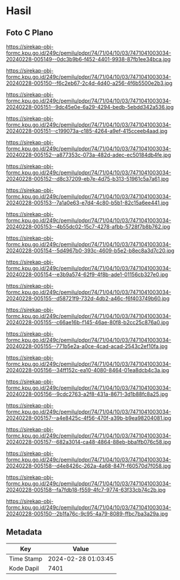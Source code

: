 # Hasil

## Foto C Plano

https://sirekap-obj-formc.kpu.go.id/249c/pemilu/pdpr/74/71/04/10/03/7471041003034-20240228-005149--0dc3b9b6-f452-4401-9938-87fb1ee34bca.jpg

https://sirekap-obj-formc.kpu.go.id/249c/pemilu/pdpr/74/71/04/10/03/7471041003034-20240228-005150--f6c2eb67-2c4d-4d40-a256-4f6b5500e2b3.jpg

https://sirekap-obj-formc.kpu.go.id/249c/pemilu/pdpr/74/71/04/10/03/7471041003034-20240228-005151--9dc45e0e-6a29-4294-bedb-5ebdd342a536.jpg

https://sirekap-obj-formc.kpu.go.id/249c/pemilu/pdpr/74/71/04/10/03/7471041003034-20240228-005151--c199073a-c185-4264-a9ef-415cceeb4aad.jpg

https://sirekap-obj-formc.kpu.go.id/249c/pemilu/pdpr/74/71/04/10/03/7471041003034-20240228-005152--a877353c-073a-482d-adec-ec50184db4fe.jpg

https://sirekap-obj-formc.kpu.go.id/249c/pemilu/pdpr/74/71/04/10/03/7471041003034-20240228-005152--d8c37209-eb7e-4d75-b313-51961c5a7a61.jpg

https://sirekap-obj-formc.kpu.go.id/249c/pemilu/pdpr/74/71/04/10/03/7471041003034-20240228-005153--7a1a0e63-e7d4-4c80-b5b1-82c15a6ee441.jpg

https://sirekap-obj-formc.kpu.go.id/249c/pemilu/pdpr/74/71/04/10/03/7471041003034-20240228-005153--4b55dc02-15c7-4278-afbb-5728f7b8b762.jpg

https://sirekap-obj-formc.kpu.go.id/249c/pemilu/pdpr/74/71/04/10/03/7471041003034-20240228-005154--5d4967b0-393c-4609-b5e2-b8ec8a3d7c20.jpg

https://sirekap-obj-formc.kpu.go.id/249c/pemilu/pdpr/74/71/04/10/03/7471041003034-20240228-005154--e3b9a574-62f9-4f8b-ade1-01156cb327e0.jpg

https://sirekap-obj-formc.kpu.go.id/249c/pemilu/pdpr/74/71/04/10/03/7471041003034-20240228-005155--d58721f9-732d-4db2-a46c-f6f403749b60.jpg

https://sirekap-obj-formc.kpu.go.id/249c/pemilu/pdpr/74/71/04/10/03/7471041003034-20240228-005155--c66ae16b-f145-46ae-80f8-b2cc25c876a0.jpg

https://sirekap-obj-formc.kpu.go.id/249c/pemilu/pdpr/74/71/04/10/03/7471041003034-20240228-005155--771b5e2a-a0ce-4cad-acad-2543c2ef10fa.jpg

https://sirekap-obj-formc.kpu.go.id/249c/pemilu/pdpr/74/71/04/10/03/7471041003034-20240228-005156--34ff152c-ea10-4080-8464-01ea8dcb4c3a.jpg

https://sirekap-obj-formc.kpu.go.id/249c/pemilu/pdpr/74/71/04/10/03/7471041003034-20240228-005156--9cdc2763-a2f8-431a-8671-3d1b88fc8a25.jpg

https://sirekap-obj-formc.kpu.go.id/249c/pemilu/pdpr/74/71/04/10/03/7471041003034-20240228-005157--a4e8425c-4f56-470f-a39b-b9ea98204081.jpg

https://sirekap-obj-formc.kpu.go.id/249c/pemilu/pdpr/74/71/04/10/03/7471041003034-20240228-005157--682a3014-ca48-4864-88eb-bba1fb076c58.jpg

https://sirekap-obj-formc.kpu.go.id/249c/pemilu/pdpr/74/71/04/10/03/7471041003034-20240228-005158--d4e8426c-262a-4a68-847f-f60570d7f058.jpg

https://sirekap-obj-formc.kpu.go.id/249c/pemilu/pdpr/74/71/04/10/03/7471041003034-20240228-005158--fa7fdb18-f559-4fc7-9774-63f33cb74c2b.jpg

https://sirekap-obj-formc.kpu.go.id/249c/pemilu/pdpr/74/71/04/10/03/7471041003034-20240228-005150--2b1fa76c-9c95-4a79-8089-ffbc7ba3a29a.jpg


## Metadata

| Key        | Value               |
| ---------- | ------------------- |
| Time Stamp | 2024-02-28 01:03:45 |
| Kode Dapil | 7401                |



